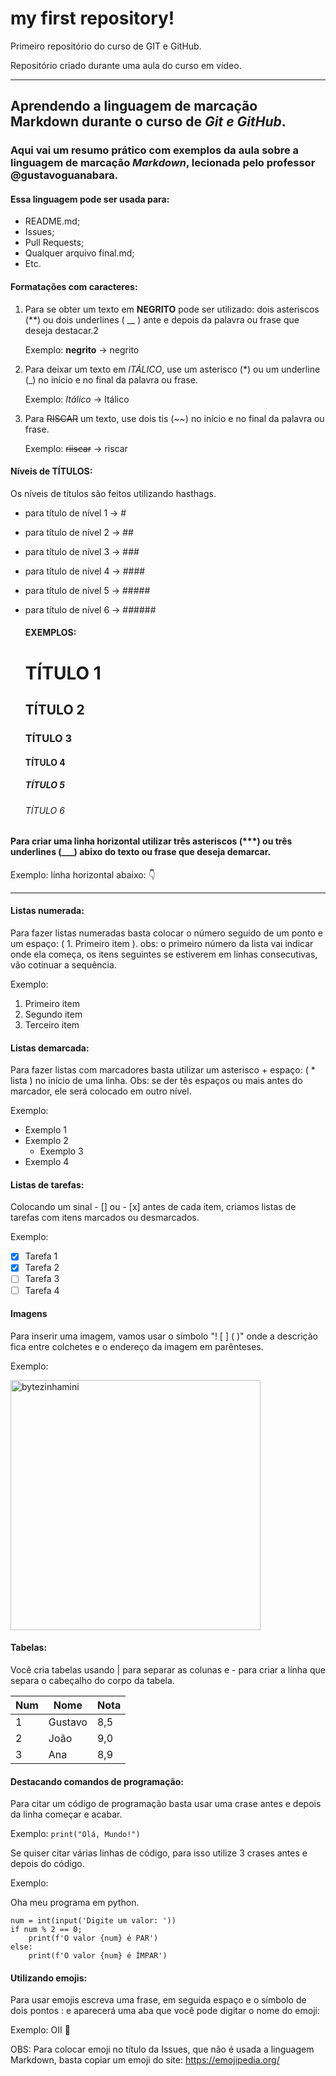 # my first repository!
Primeiro repositório do curso de GIT e GitHub.

Repositório criado durante uma aula do curso em vídeo.
***

## Aprendendo a linguagem de marcação Markdown durante o curso de _Git e GitHub_.
### Aqui vai um resumo prático com exemplos da aula sobre a linguagem de marcação *Markdown*, lecionada pelo professor @gustavoguanabara.

#### Essa linguagem pode ser usada para:
* README.md;
* Issues;
* Pull Requests;
* Qualquer arquivo final.md;
* Etc.

#### Formatações com caracteres:

1. Para se obter um texto em __NEGRITO__ pode ser utilizado: dois asteriscos (**) ou dois underlines ( __ ) ante e depois da palavra ou frase que deseja destacar.2
   
     Exemplo: **negrito** -> negrito
       
2. Para deixar um texto em *ITÁLICO*, use um asterisco (*) ou um underline (_) no início e no final da palavra ou frase.

   Exemplo: _Itálico_ -> Itálico

3. Para ~~RISCAR~~ um texto, use dois tis (~~) no início e no final da palavra ou frase.

   Exemplo: ~~riiscar~~ -> riscar

#### Níveis de TÍTULOS:
Os níveis de títulos são feitos utilizando hasthags.
  * para título de nível 1 -> #
  * para título de nível 2 -> ##
  * para título de nível 3 -> ###
  * para título de nível 4 -> ####
  * para título de nível 5 -> #####
  * para título de nível 6 -> ######

    #### EXEMPLOS:
    # TÍTULO 1
    ## TÍTULO 2
    ### TÍTULO 3
    #### TÍTULO 4
    ##### TÍTULO 5
    ###### TÍTULO 6

#### Para criar uma linha horizontal utilizar três asteriscos (***) ou três underlines (___) abixo do texto ou frase que deseja demarcar.

  Exemplo:
  linha horizontal abaixo: 👇
___

#### Listas numerada:
Para fazer listas numeradas basta colocar o número seguido de um ponto e um espaço: ( 1. Primeiro item ).
obs: o primeiro número da lista vai indicar onde ela começa, os itens seguintes se estiverem em linhas consecutivas, vão cotinuar a sequência.

  Exemplo:
  1. Primeiro item
  2. Segundo item
  3. Terceiro item

#### Listas demarcada:
  Para fazer listas com marcadores basta utilizar um asterisco + espaço: ( * lista ) no início de uma linha.
  Obs: se der tês espaços ou mais antes do marcador, ele será colocado em outro nível.

  Exemplo:
  * Exemplo 1
  * Exemplo 2
    * Exemplo 3
  * Exemplo 4

#### Listas de tarefas:
 Colocando um sinal - [] ou - [x] antes de cada item, criamos listas de tarefas com itens marcados ou desmarcados.

 Exemplo:
 - [x] Tarefa 1
 - [x] Tarefa 2
 - [ ] Tarefa 3
 - [ ] Tarefa 4
 
  #### Imagens
   Para inserir uma imagem, vamos usar o símbolo "! [ ] ( )" onde a descrição fica entre colchetes e o endereço da imagem em parênteses.

   Exemplo:

<img width="400" height="400" alt="bytezinhamini" src="https://github.com/user-attachments/assets/274c05c0-7605-4804-8f8f-e8f3bac7929f" />


#### Tabelas:
Você cria tabelas usando | para separar as colunas e - para criar a linha que separa o cabeçalho do corpo da tabela.

Num | Nome | Nota
--- | --- | ---
1 | Gustavo | 8,5
2 | João | 9,0
3 | Ana | 8,9

#### Destacando comandos de programação:
Para citar um código de programação basta usar uma crase antes e depois da linha começar e acabar.

Exemplo:
`print("Olá, Mundo!")` 

Se quiser citar várias linhas de código, para isso utilize 3 crases antes e depois do código.

 Exemplo:
 
 Oha meu programa em python.
 ```
 num = int(input('Digite um valor: '))
 if num % 2 == 0;
     print(f'O valor {num} é PAR')
 else:
     print(f'O valor {num} é ÍMPAR')
 ```

#### Utilizando emojis:
 Para usar emojis escreva uma frase, em seguida espaço e o símbolo de dois pontos : e aparecerá uma aba que você pode digitar o nome do emoji:

 Exemplo:
 OII 🦋

 OBS: Para colocar emoji no título da Issues, que não é usada a linguagem Markdown, basta copiar um emoji do site: https://emojipedia.org/
 


 
 







